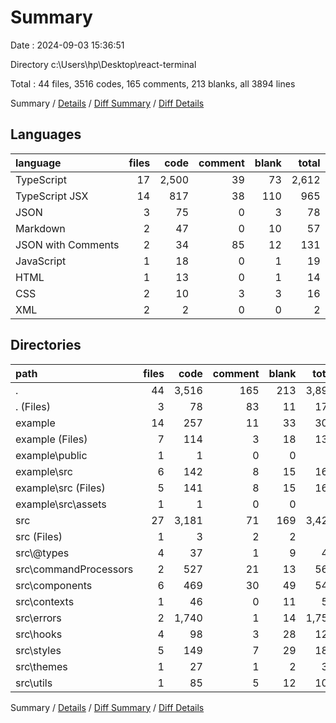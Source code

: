 # Summary

Date : 2024-09-03 15:36:51

Directory c:\\Users\\hp\\Desktop\\react-terminal

Total : 44 files,  3516 codes, 165 comments, 213 blanks, all 3894 lines

Summary / [Details](details.md) / [Diff Summary](diff.md) / [Diff Details](diff-details.md)

## Languages
| language | files | code | comment | blank | total |
| :--- | ---: | ---: | ---: | ---: | ---: |
| TypeScript | 17 | 2,500 | 39 | 73 | 2,612 |
| TypeScript JSX | 14 | 817 | 38 | 110 | 965 |
| JSON | 3 | 75 | 0 | 3 | 78 |
| Markdown | 2 | 47 | 0 | 10 | 57 |
| JSON with Comments | 2 | 34 | 85 | 12 | 131 |
| JavaScript | 1 | 18 | 0 | 1 | 19 |
| HTML | 1 | 13 | 0 | 1 | 14 |
| CSS | 2 | 10 | 3 | 3 | 16 |
| XML | 2 | 2 | 0 | 0 | 2 |

## Directories
| path | files | code | comment | blank | total |
| :--- | ---: | ---: | ---: | ---: | ---: |
| . | 44 | 3,516 | 165 | 213 | 3,894 |
| . (Files) | 3 | 78 | 83 | 11 | 172 |
| example | 14 | 257 | 11 | 33 | 301 |
| example (Files) | 7 | 114 | 3 | 18 | 135 |
| example\\public | 1 | 1 | 0 | 0 | 1 |
| example\\src | 6 | 142 | 8 | 15 | 165 |
| example\\src (Files) | 5 | 141 | 8 | 15 | 164 |
| example\\src\\assets | 1 | 1 | 0 | 0 | 1 |
| src | 27 | 3,181 | 71 | 169 | 3,421 |
| src (Files) | 1 | 3 | 2 | 2 | 7 |
| src\\@types | 4 | 37 | 1 | 9 | 47 |
| src\\commandProcessors | 2 | 527 | 21 | 13 | 561 |
| src\\components | 6 | 469 | 30 | 49 | 548 |
| src\\contexts | 1 | 46 | 0 | 11 | 57 |
| src\\errors | 2 | 1,740 | 1 | 14 | 1,755 |
| src\\hooks | 4 | 98 | 3 | 28 | 129 |
| src\\styles | 5 | 149 | 7 | 29 | 185 |
| src\\themes | 1 | 27 | 1 | 2 | 30 |
| src\\utils | 1 | 85 | 5 | 12 | 102 |

Summary / [Details](details.md) / [Diff Summary](diff.md) / [Diff Details](diff-details.md)